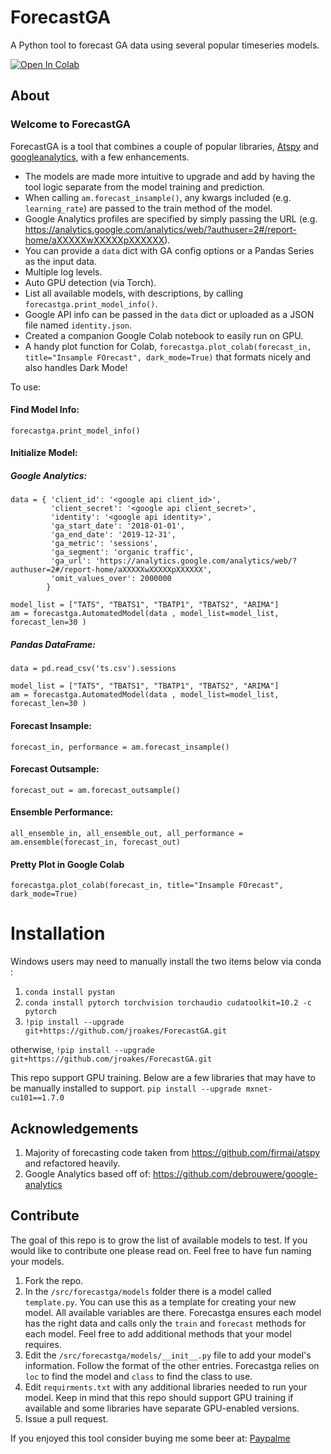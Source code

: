 # ForecastGA
A Python tool to forecast GA data using several popular timeseries models.

[![Open In Colab](https://colab.research.google.com/assets/colab-badge.svg)](https://colab.research.google.com/drive/1nmcu37MY02dfMdUbinrwwg7gA9ya3eud?usp=sharing)


## About

### Welcome to ForecastGA

ForecastGA is a tool that combines a couple of popular libraries, [Atspy](https://github.com/firmai/atspy) and [googleanalytics](https://github.com/debrouwere/google-analytics), with a few enhancements.

* The models are made more intuitive to upgrade and add by having the tool logic separate from the model training and prediction.
* When calling `am.forecast_insample()`, any kwargs included (e.g. `learning_rate`) are passed to the train method of the model.
* Google Analytics profiles are specified by simply passing the URL (e.g. https://analytics.google.com/analytics/web/?authuser=2#/report-home/aXXXXXwXXXXXpXXXXXX).
* You can provide a `data` dict with GA config options or a Pandas Series as the input data.
* Multiple log levels.
* Auto GPU detection (via Torch).
* List all available models, with descriptions, by calling `forecastga.print_model_info()`.
* Google API info can be passed in the `data` dict or uploaded as a JSON file named `identity.json`.
* Created a companion Google Colab notebook to easily run on GPU.
* A handy plot function for Colab, `forecastga.plot_colab(forecast_in, title="Insample FOrecast", dark_mode=True)` that formats nicely and also handles Dark Mode!

To use:

#### Find Model Info:
`forecastga.print_model_info()`

#### Initialize Model:

##### Google Analytics:

```
data = { 'client_id': '<google api client_id>',
         'client_secret': '<google api client_secret>',
         'identity': '<google api identity>',
         'ga_start_date': '2018-01-01',
         'ga_end_date': '2019-12-31',
         'ga_metric': 'sessions',
         'ga_segment': 'organic traffic',
         'ga_url': 'https://analytics.google.com/analytics/web/?authuser=2#/report-home/aXXXXXwXXXXXpXXXXXX',
         'omit_values_over': 2000000
        }

model_list = ["TATS", "TBATS1", "TBATP1", "TBATS2", "ARIMA"]
am = forecastga.AutomatedModel(data , model_list=model_list, forecast_len=30 )
```

##### Pandas DataFrame:

```
data = pd.read_csv('ts.csv').sessions

model_list = ["TATS", "TBATS1", "TBATP1", "TBATS2", "ARIMA"]
am = forecastga.AutomatedModel(data , model_list=model_list, forecast_len=30 )
```

#### Forecast Insample:
`forecast_in, performance = am.forecast_insample()`

#### Forecast Outsample:
`forecast_out = am.forecast_outsample()`

#### Ensemble Performance:
`all_ensemble_in, all_ensemble_out, all_performance = am.ensemble(forecast_in, forecast_out)`

#### Pretty Plot in Google Colab
`forecastga.plot_colab(forecast_in, title="Insample FOrecast", dark_mode=True)`


# Installation
Windows users may need to manually install the two items below via conda :
1. `conda install pystan`
1. `conda install pytorch torchvision torchaudio cudatoolkit=10.2 -c pytorch`
1. `!pip install --upgrade git+https://github.com/jroakes/ForecastGA.git`

otherwise,
`!pip install --upgrade git+https://github.com/jroakes/ForecastGA.git`

This repo support GPU training. Below are a few libraries that may have to be manually installed to support.
`pip install --upgrade mxnet-cu101==1.7.0`


## Acknowledgements

1. Majority of forecasting code taken from https://github.com/firmai/atspy and refactored heavily.
1. Google Analytics based off of: https://github.com/debrouwere/google-analytics

## Contribute
The goal of this repo is to grow the list of available models to test.  If you would like to contribute one please read on.  Feel free to have fun naming your models.

1. Fork the repo.
2. In the `/src/forecastga/models` folder there is a model called `template.py`.  You can use this as a template for creating your new model.  All available variables are there. Forecastga ensures each model has the right data and calls only the `train` and `forecast` methods for each model. Feel free to add additional methods that your model requires.
3. Edit the `/src/forecastga/models/__init__.py` file to add your model's information.  Follow the format of the other entries.  Forecastga relies on `loc` to find the model and `class` to find the class to use.
4. Edit `requirments.txt` with any additional libraries needed to run your model.  Keep in mind that this repo should support GPU training if available and some libraries have separate GPU-enabled versions.
5. Issue a pull request.

If you enjoyed this tool consider buying me some beer at: [Paypalme](https://www.paypal.com/paypalme/codeseo)
